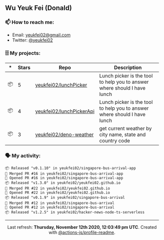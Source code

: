 ## Wu Yeuk Fei (Donald)

### 📫 How to reach me:

- Email: [yeukfei02@gmail.com](yeukfei02@gmail.com)
- Twitter: [@yeukfei02](https://twitter.com/yeukfei02)

### 🗄 My projects:

|*|Stars|Repo|Description|
|---|---|---|---|
| 📦 | 5 | [yeukfei02/lunchPicker](https://github.com/yeukfei02/lunchPicker) | Lunch picker is the tool to help you to answer where should I have lunch |
| 📦 | 4 | [yeukfei02/lunchPickerApi](https://github.com/yeukfei02/lunchPickerApi) | Lunch picker is the tool to help you to answer where should I have lunch |
| 📦 | 3 | [yeukfei02/deno-weather](https://github.com/yeukfei02/deno-weather) | get current weather by city name, state and country code |

### 🗣 My activity:

```
📦 Released "v0.1.10" in yeukfei02/singapore-bus-arrival-app
🎉 Merged PR #16 in yeukfei02/singapore-bus-arrival-app
💪 Opened PR #16 in yeukfei02/singapore-bus-arrival-app
📦 Released "v1.3.0" in yeukfei02/yeukfei02.github.io
🎉 Merged PR #22 in yeukfei02/yeukfei02.github.io
💪 Opened PR #22 in yeukfei02/yeukfei02.github.io
📦 Released "v0.1.9" in yeukfei02/singapore-bus-arrival
🎉 Merged PR #12 in yeukfei02/singapore-bus-arrival
💪 Opened PR #12 in yeukfei02/singapore-bus-arrival
📦 Released "v1.2.5" in yeukfei02/hacker-news-node-ts-serverless
```

<!-- <img src="https://github-readme-stats.vercel.app/api?username=yeukfei02&show_icons=true&count_private=true&theme=radical" />

<img src="https://github-readme-stats.vercel.app/api/top-langs/?username=yeukfei02&theme=radical" /> -->

---

<p align="center">Last refresh: <b>Thursday, November 12th 2020, 12:03:49 pm UTC</b>. Created with <a href=https://github.com/marketplace/actions/profile-readme>@actions-js/profile-readme</a>.</p>

